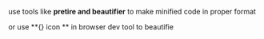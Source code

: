 use tools like **pretire and beautifier** to make minified code in proper format

or use **{} icon ** in browser dev tool to beautifie
